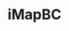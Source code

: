 ---
title: iMapBC
description:  iMapBC allows the user to view and analyze the thousands of geographic datasets stored in the B.C. Geographic Warehouse, upload their own map data and print or email the results of their work.
logo: https://maps.gov.bc.ca/ess/rest/sites/imap4m/viewers/imap4m/VirtualDirectory/Resources/Images/banner-imapbc-left.png
url: https://maps.gov.bc.ca/ess/hm/imap4m/
---